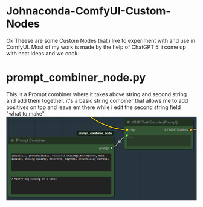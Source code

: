 # Johnaconda-ComfyUI-Custom-Nodes
Ok Theese are some Custom Nodes that i like to experiment with and use in ComfyUI.
Most of my work is made by the help of ChatGPT 5. i come up with neat ideas and we cook.

# prompt_combiner_node.py
This is a Prompt combiner where it takes above string and second string and add them together.
it's a basic string combiner that allows me to add positives on top and leave em there while i edit the second string field "what to make"
<img src="https://raw.githubusercontent.com/Johnaconda/Johnaconda-ComfyUI-Custom-Nodes/refs/heads/main/Promptcombiner.png?raw=true" alt="CombinerExample" title="Combiner preview usage">